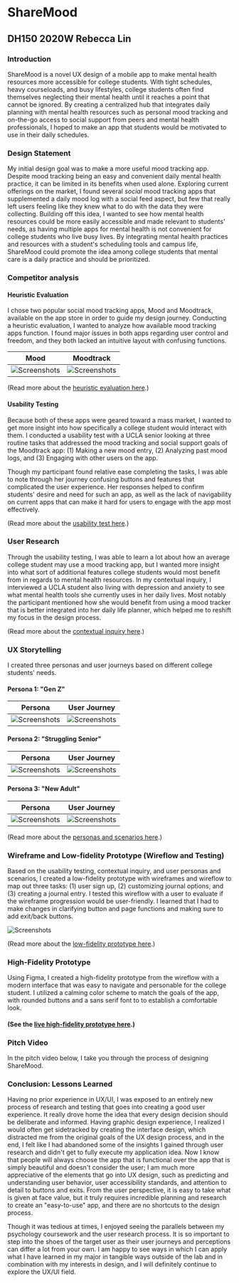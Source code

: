 # ShareMood
## DH150 2020W Rebecca Lin

### Introduction
ShareMood is a novel UX design of a mobile app to make mental health resources more accessible for college students. With tight schedules, heavy courseloads, and busy lifestyles, college students often find themselves neglecting their mental health until it reaches a point that cannot be ignored. By creating a centralized hub that integrates daily planning with mental health resources such as personal mood tracking and on-the-go access to social support from peers and mental health professionals, I hoped to make an app that students would be motivated to use in their daily schedules.

### Design Statement
My initial design goal was to make a more useful mood tracking app. Despite mood tracking being an easy and convenient daily mental health practice, it can be limited in its benefits when used alone. Exploring current offerings on the market, I found several _social_ mood tracking apps that supplemented a daily mood log with a social feed aspect, but few that really left users feeling like they knew what to do with the data they were collecting. Building off this idea, I wanted to see how mental health resources could be more easily accessible and made relevant to students' needs, as having multiple apps for mental health is not convenient for college students who live busy lives. By integrating mental health practices and resources with a student's scheduling tools and campus life, ShareMood could promote the idea among college students that mental care is a daily practice and should be prioritized.

### Competitor analysis
#### Heuristic Evaluation
I chose two popular social mood tracking apps, Mood and Moodtrack, available on the app store in order to guide my design journey. Conducting a heuristic evaluation, I wanted to analyze how available mood tracking apps function. I found major issues in both apps regarding user control and freedom, and they both lacked an intuitive layout with confusing functions.

| Mood | Moodtrack |
| ------- | ------- |
| ![Screenshots](https://i.ibb.co/zJvKv5M/2-A93-DD90-5-C4-B-45-E8-A7-B5-A51591-FB1-CD9.jpg) | ![Screenshots](https://i.ibb.co/n1B1R1y/DD1-B5-D01-0-E7-E-4-DA3-9-CFA-9-C1-D90-CA6-D65.jpg)|

(Read more about the [heuristic evaluation here](https://rlin824.github.io/DH150/assignment01/).)

#### Usability Testing
Because both of these apps were geared toward a mass market, I wanted to get more insight into how specifically a college student would interact with them. I conducted a usability test with a UCLA senior looking at three routine tasks that addressed the mood tracking and social support goals of the Moodtrack app: (1) Making a new mood entry, (2) Analyzing past mood logs, and (3) Engaging with other users on the app.

Though my participant found relative ease completing the tasks, I was able to note through her journey confusing buttons and features that complicated the user experience. Her responses helped to confirm students' desire and need for such an app, as well as the lack of navigability on current apps that can make it hard for users to engage with the app most effectively. 

(Read more about the [usability test here](https://rlin824.github.io/DH150/assignment02/).)

### User Research
Through the usability testing, I was able to learn a lot about how an average college student may use a mood tracking app, but I wanted more insight into what sort of additional features college students would most benefit from in regards to mental health resources. In my contextual inquiry, I interviewed a UCLA student also living with depression and anxiety to see what mental health tools she currently uses in her daily lives. Most notably the participant mentioned how she would benefit from using a mood tracker that is better integrated into her daily life planner, which helped me to reshift my focus in the design process. 

(Read more about the [contextual inquiry here](https://rlin824.github.io/DH150/assignment04/).)

### UX Storytelling
I created three personas and user journeys based on different college students' needs.

#### Persona 1: "Gen Z"

| Persona | User Journey|
| ------- | ------- |
| ![Screenshots](https://i.imgur.com/iQKbbTZ.jpg) | ![Screenshots](https://i.imgur.com/VVLwfXu.jpg)|

#### Persona 2: "Struggling Senior"

| Persona | User Journey|
| ------- | ------- |
| ![Screenshots](https://i.imgur.com/DZQOxiM.jpg) | ![Screenshots](https://i.imgur.com/MohQELa.jpg)|

#### Persona 3: "New Adult"

| Persona | User Journey|
| ------- | ------- |
| ![Screenshots](https://i.imgur.com/F3j5Mta.jpg) | ![Screenshots](https://i.imgur.com/LmTYlMQ.jpg)|

(Read more about the [personas and scenarios here](https://docs.google.com/presentation/d/1ScHtMN3vuFpFx_y3vPPDzMlzgD3jUa7kmKOPThWwCD0/edit?usp=sharing).)

### Wireframe and Low-fidelity Prototype (Wireflow and Testing)
Based on the usability testing, contextual inquiry, and user personas and scenarios, I created a low-fidelity prototype with wireframes and wireflow to map out three tasks: (1) user sign up, (2) customizing journal options, and (3) creating a journal entry. I tested this wireflow with a user to evaluate if the wireframe progression would be user-friendly. I learned that I had to make changes in clarifying button and page functions and making sure to add exit/back buttons.

![Screenshots](https://i.imgur.com/undefined.jpg)
 
(Read more about the [low-fidelity prototype here](https://rlin824.github.io/DH150/assignment07/).)

### High-Fidelity Prototype
Using Figma, I created a high-fidelity prototype from the wireflow with a modern interface that was easy to navigate and personable for the college student. I utilized a calming color scheme to match the goals of the app, with rounded buttons and a sans serif font to to establish a comfortable look. 

#### (See the [live high-fidelity prototype here](https://www.figma.com/proto/NpLKwa6RbxsZXrdi5GtVie/DH150_A08?node-id=0%3A1&scaling=scale-down).)

### Pitch Video 
In the pitch video below, I take you through the process of designing ShareMood.

### Conclusion: Lessons Learned
Having no prior experience in UX/UI, I was exposed to an entirely new process of research and testing that goes into creating a good user experience. It really drove home the idea that every design decision should be deliberate and informed. Having graphic design experience, I realized I would often get sidetracked by creating the interface design, which distracted me from the original goals of the UX design process, and in the end, I felt like I had abandoned some of the insights I gained through user research and didn't get to fully execute my application idea. Now I know that people will always choose the app that is functional over the app that is simply beautiful and doesn't consider the user; I am much more appreciative of the elements that go into UX design, such as predicting and understanding user behavior, user accessibility standards, and attention to detail to buttons and exits. From the user perspective, it is easy to take what is given at face value, but it truly requires incredible planning and research to create an "easy-to-use" app, and there are no shortcuts to the design process.

Though it was tedious at times, I enjoyed seeing the parallels between my psychology coursework and the user research process. It is so important to step into the shoes of the target user as their user journeys and perceptions can differ a lot from your own. I am happy to see ways in which I can apply what I have learned in my major in tangible ways outside of the lab and in combination with my interests in design, and I will definitely continue to explore the UX/UI field. 

